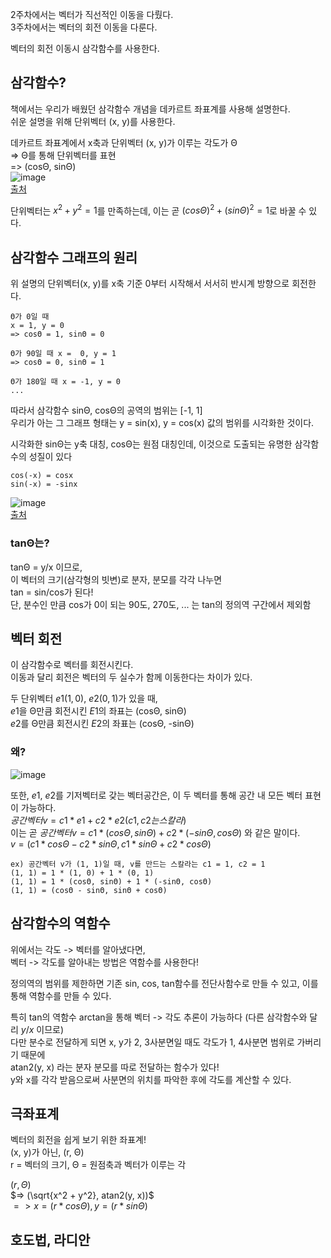 2주차에서는 벡터가 직선적인 이동을 다뤘다.  
3주차에서는 벡터의 회전 이동을 다룬다.  

벡터의 회전 이동시 삼각함수를 사용한다.  

## 삼각함수?
책에서는 우리가 배웠던 삼각함수 개념을 데카르트 좌표계를 사용해 설명한다.  
쉬운 설명을 위해 단위벡터 (x, y)를 사용한다.  

데카르트 좌표계에서 x축과 단위벡터 (x, y)가 이루는 각도가 Θ  
=> Θ를 통해 단위벡터를 표현  
=> (cosΘ, sinΘ)  
![image](https://github.com/yooonmyong/SK_Study/assets/40621689/4d4e9e3a-1da9-4592-b731-92f99ad62a19)  
[출처](https://suhak.tistory.com/161)  

단위벡터는 $x^2 + y^2 = 1$를 만족하는데, 이는 곧 $(cosΘ)^2 + (sinΘ)^2 = 1$로 바꿀 수 있다.  

## 삼각함수 그래프의 원리
위 설명의 단위벡터(x, y)를 x축 기준 0부터 시작해서 서서히 반시계 방향으로 회전한다.  
```
Θ가 0일 때
x = 1, y = 0
=> cosΘ = 1, sinΘ = 0

Θ가 90일 때 x =  0, y = 1  
=> cosΘ = 0, sinΘ = 1

Θ가 180일 때 x = -1, y = 0
...
```

따라서 삼각함수 sinΘ, cosΘ의 공역의 범위는 \[-1, 1\]  
우리가 아는 그 그래프 형태는 y = sin(x), y = cos(x) 값의 범위를 시각화한 것이다.  

시각화한 sinΘ는 y축 대칭, cosΘ는 원점 대칭인데, 이것으로 도출되는 유명한 삼각함수의 성질이 있다  
```
cos(-x) = cosx
sin(-x) = -sinx
```
![image](https://github.com/yooonmyong/SK_Study/assets/40621689/b153d339-d673-4b52-bca5-bb0fdcb36585)  
[출처](https://www.quora.com/How-do-prove-cos-X-cos-X)  

### tanΘ는?
tanΘ = y/x 이므로,  
이 벡터의 크기(삼각형의 빗변)로 분자, 분모를 각각 나누면  
tan = sin/cos가 된다!  
단, 분수인 만큼 cos가 0이 되는 90도, 270도, ... 는 tan의 정의역 구간에서 제외함  

## 벡터 회전
이 삼각함수로 벡터를 회전시킨다.  
이동과 달리 회전은 벡터의 두 실수가 함께 이동한다는 차이가 있다.  

두 단위벡터 $e1(1, 0)$, $e2(0, 1)$가 있을 때,  
$e1$을 Θ만큼 회전시킨 $E1$의 좌표는 (cosΘ, sinΘ)  
$e2$를 Θ만큼 회전시킨 $E2$의 좌표는 (cosΘ, -sinΘ)  

### 왜?
![image](https://github.com/yooonmyong/SK_Study/assets/40621689/ced7d37c-77a4-4746-8e45-dd49bdee29d1)  

또한, $e1$, $e2$를 기저벡터로 갖는 벡터공간은, 이 두 벡터를 통해 공간 내 모든 벡터 표현이 가능하다.  
$공간벡터 v = c1 * e1 + c2 * e2 (c1, c2는 스칼라)$  
이는 곧 $공간벡터 v = c1 * (cosΘ, sinΘ) + c2 * (-sinΘ, cosΘ)$ 와 같은 말이다.  
$v = (c1 * cosΘ - c2 * sinΘ, c1 * sinΘ + c2 * cosΘ)$  

```
ex) 공간벡터 v가 (1, 1)일 때, v를 만드는 스칼라는 c1 = 1, c2 = 1
(1, 1) = 1 * (1, 0) + 1 * (0, 1)
(1, 1) = 1 * (cosΘ, sinΘ) + 1 * (-sinΘ, cosΘ)
(1, 1) = (cosΘ - sinΘ, sinΘ + cosΘ)
```

## 삼각함수의 역함수
위에서는 각도 -> 벡터를 알아냈다면,  
벡터 -> 각도를 알아내는 방법은 역함수를 사용한다!  

정의역의 범위를 제한하면 기존 sin, cos, tan함수를 전단사함수로 만들 수 있고, 이를 통해 역함수를 만들 수 있다.  

특히 tan의 역함수 arctan을 통해 벡터 -> 각도 추론이 가능하다 (다른 삼각함수와 달리 $y/x$ 이므로)  
다만 분수로 전달하게 되면 x, y가 2, 3사분면일 때도 각도가 1, 4사분면 범위로 가버리기 때문에  
atan2(y, x) 라는 분자 분모를 따로 전달하는 함수가 있다!  
y와 x를 각각 받음으로써 사분면의 위치를 파악한 후에 각도를 계산할 수 있다.  

## 극좌표계
벡터의 회전을 쉽게 보기 위한 좌표계!  
(x, y)가 아닌, (r, Θ)  
r = 벡터의 크기, Θ = 원점축과 벡터가 이루는 각  

$(r, Θ)$  
$=> (\sqrt{x^2 + y^2}, atan2(y, x))$  
$=> x = (r * cosΘ), y = (r * sinΘ)$  

## 호도법, 라디안
